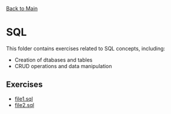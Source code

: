 [Back to Main](../readme.md)

# SQL

This folder contains exercises related to SQL concepts, including:

* Creation of dtabases and tables
* CRUD operations and data manipulation

## Exercises

* [file1.sql](file1.sql)
* [file2.sql](file2.sql)
